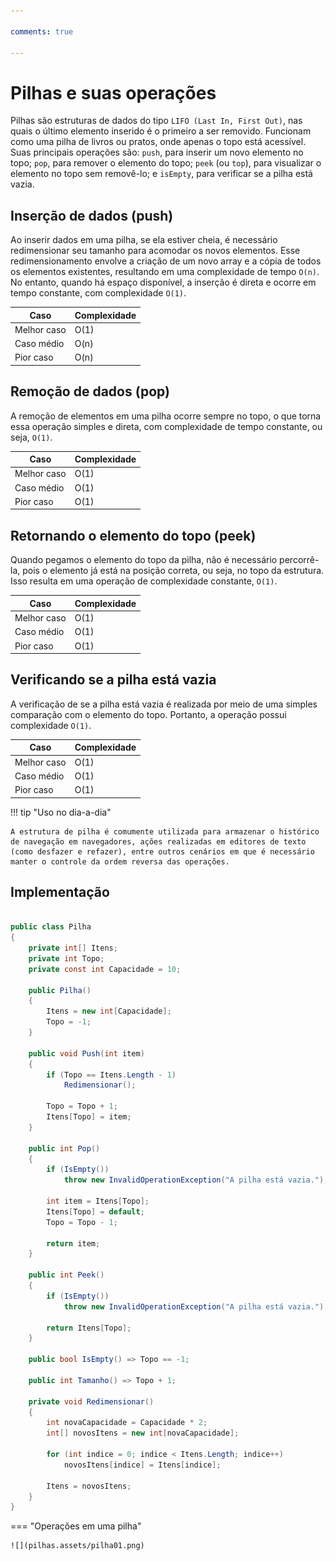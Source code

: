 ```yaml
---

comments: true

---
```


# **Pilhas e suas operações**

Pilhas são estruturas de dados do tipo `LIFO (Last In, First Out)`, nas quais o último elemento inserido é o primeiro a ser removido. Funcionam como uma pilha de livros ou pratos, onde apenas o topo está acessível. Suas principais operações são: `push`, para inserir um novo elemento no topo; `pop`, para remover o elemento do topo; `peek` (ou `top`), para visualizar o elemento no topo sem removê-lo; e `isEmpty`, para verificar se a pilha está vazia.

## **Inserção de dados (push)**

Ao inserir dados em uma pilha, se ela estiver cheia, é necessário redimensionar seu tamanho para acomodar os novos elementos. Esse redimensionamento envolve a criação de um novo array e a cópia de todos os elementos existentes, resultando em uma complexidade de tempo `O(n)`. No entanto, quando há espaço disponível, a inserção é direta e ocorre em tempo constante, com complexidade `O(1)`.

| Caso         | Complexidade |
|--------------|--------------|
| Melhor caso  | O(1)         |
| Caso médio   | O(n)         |
| Pior caso    | O(n)         |

## **Remoção de dados (pop)**

A remoção de elementos em uma pilha ocorre sempre no topo, o que torna essa operação simples e direta, com complexidade de tempo constante, ou seja, `O(1)`.

| Caso         | Complexidade |
|--------------|--------------|
| Melhor caso  | O(1)         |
| Caso médio   | O(1)         |
| Pior caso    | O(1)         |

## **Retornando o elemento do topo (peek)**

Quando pegamos o elemento do topo da pilha, não é necessário percorrê-la, pois o elemento já está na posição correta, ou seja, no topo da estrutura. Isso resulta em uma operação de complexidade constante, `O(1)`.

| Caso         | Complexidade |
|--------------|--------------|
| Melhor caso  | O(1)         |
| Caso médio   | O(1)         |
| Pior caso    | O(1)         |

## **Verificando se a pilha está vazia**

A verificação de se a pilha está vazia é realizada por meio de uma simples comparação com o elemento do topo. Portanto, a operação possui complexidade `O(1)`.

| Caso         | Complexidade |
|--------------|--------------|
| Melhor caso  | O(1)         |
| Caso médio   | O(1)         |
| Pior caso    | O(1)         |

!!! tip "Uso no dia-a-dia"

    A estrutura de pilha é comumente utilizada para armazenar o histórico de navegação em navegadores, ações realizadas em editores de texto (como desfazer e refazer), entre outros cenários em que é necessário manter o controle da ordem reversa das operações.

## **Implementação**

```csharp

public class Pilha
{
    private int[] Itens;
    private int Topo;
    private const int Capacidade = 10;

    public Pilha()
    {
        Itens = new int[Capacidade];
        Topo = -1;
    }

    public void Push(int item)
    {
        if (Topo == Itens.Length - 1)
            Redimensionar();

        Topo = Topo + 1;
        Itens[Topo] = item;
    }

    public int Pop()
    {
        if (IsEmpty())
            throw new InvalidOperationException("A pilha está vazia.");

        int item = Itens[Topo];
        Itens[Topo] = default;
        Topo = Topo - 1;

        return item;
    }

    public int Peek()
    {
        if (IsEmpty())
            throw new InvalidOperationException("A pilha está vazia.");

        return Itens[Topo];
    }

    public bool IsEmpty() => Topo == -1;

    public int Tamanho() => Topo + 1;

    private void Redimensionar()
    {
        int novaCapacidade = Capacidade * 2;
        int[] novosItens = new int[novaCapacidade];

        for (int indice = 0; indice < Itens.Length; indice++)
            novosItens[indice] = Itens[indice];

        Itens = novosItens;
    }
}

```

=== "Operações em uma pilha"

    ![](pilhas.assets/pilha01.png)